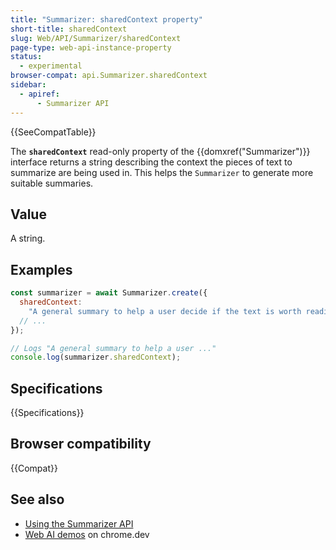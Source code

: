 ```yaml
---
title: "Summarizer: sharedContext property"
short-title: sharedContext
slug: Web/API/Summarizer/sharedContext
page-type: web-api-instance-property
status:
  - experimental
browser-compat: api.Summarizer.sharedContext
sidebar:
  - apiref:
      - Summarizer API
---
```


{{SeeCompatTable}}

The **`sharedContext`** read-only property of the {{domxref("Summarizer")}} interface returns a string describing the context the pieces of text to summarize are being used in. This helps the `Summarizer` to generate more suitable summaries.

## Value

A string.

## Examples

```js
const summarizer = await Summarizer.create({
  sharedContext:
    "A general summary to help a user decide if the text is worth reading",
  // ...
});

// Logs "A general summary to help a user ..."
console.log(summarizer.sharedContext);
```

## Specifications

{{Specifications}}

## Browser compatibility

{{Compat}}

## See also

- [Using the Summarizer API](/en-US/docs/Web/API/Summarizer_API/Using)
- [Web AI demos](https://chrome.dev/web-ai-demos/) on chrome.dev
